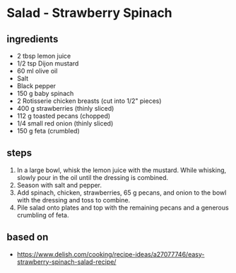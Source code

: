 # Salad - Strawberry Spinach

## ingredients

- 2 tbsp lemon juice
- 1/2 tsp Dijon mustard
- 60 ml olive oil
- Salt
- Black pepper
- 150 g baby spinach
- 2 Rotisserie chicken breasts (cut into 1/2" pieces)
- 400 g strawberries (thinly sliced)
- 112 g toasted pecans (chopped)
- 1/4 small red onion (thinly sliced)
- 150 g feta (crumbled)

## steps

1. In a large bowl, whisk the lemon juice with the mustard. While whisking, slowly pour in the oil until the dressing is combined.
2. Season with salt and pepper.
3. Add spinach, chicken, strawberries, 65 g pecans, and onion to the bowl with the dressing and toss to combine.
4. Pile salad onto plates and top with the remaining pecans and a generous crumbling of feta.

## based on

- https://www.delish.com/cooking/recipe-ideas/a27077746/easy-strawberry-spinach-salad-recipe/
